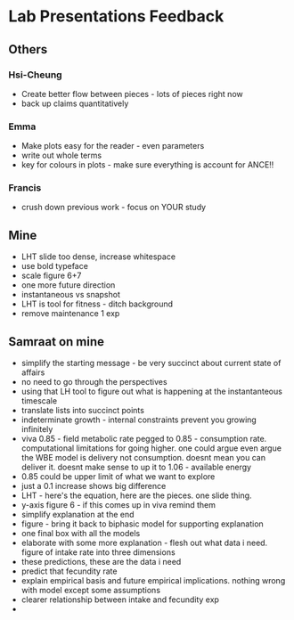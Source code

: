 # Lab Presentations Feedback

## Others
### Hsi-Cheung
* Create better flow between pieces - lots of pieces right now
* back up claims quantitatively

### Emma
* Make plots easy for the reader - even parameters
* write out whole terms
* key for colours in plots - make sure everything is account for ANCE!!

### Francis
* crush down previous work - focus on YOUR study

## Mine
* LHT slide too dense, increase whitespace
* use bold typeface
* scale figure 6+7
* one more future direction
* instantaneous vs snapshot
* LHT is tool for fitness - ditch background
* remove maintenance 1 exp

## Samraat on mine
* simplify the starting message - be very succinct about current state of affairs
* no need to go through the perspectives
* using that LH tool to figure out what is happening at the instantanteous timescale
* translate lists into succinct points
* indeterminate growth - internal constraints prevent you growing infinitely
* viva 0.85 - field metabolic rate pegged to 0.85 - consumption rate. computational limitations for going higher. one could argue even argue the WBE model is delivery not consumption. doesnt mean you can deliver it. doesnt make sense to up it to 1.06 - available energy
* 0.85 could be upper limit of what we want to explore
* just a 0.1 increase shows big difference
* LHT - here's the equation, here are the pieces. one slide thing.
* y-axis figure 6 - if this comes up in viva remind them
* simplify explanation at the end
* figure  - bring it back to biphasic model for supporting explanation
* one final box with all the models
* elaborate with some more explanation - flesh out what data i need. figure of intake rate into three dimensions
* these predictions, these are the data i need
* predict that fecundity rate
* explain empirical basis and future empirical implications. nothing wrong with model except some assumptions
* clearer relationship between intake and fecundity exp
* 